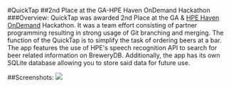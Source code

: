 #QuickTap
##2nd Place at the GA-HPE Haven OnDemand Hackathon
###Overview:
QuickTap was awarded 2nd Place at the GA & [HPE Haven OnDemand](https://community.havenondemand.com/t5/Blog/GA-HPE-Haven-OnDemand-Hackathon-an-Android-Hackathon/ba-p/2654) Hackathon. It was a team effort consisting of partner programming resulting in strong usage of Git branching and merging. The function of the QuickTap is to simplify the task of ordering beers at a bar. The app features the use of HPE's speech recognition API to search for beer related information on BreweryDB. Additionally, the app has its own SQLite database allowing you to store said data for future use.


##Screenshots:
 <img src="https://github.com/chris-shum/chris-shum.github.io/blob/master/img/portfolio/quicktap.jpg">
